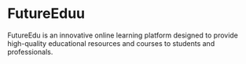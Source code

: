 # FutureEduu
FutureEdu is an innovative online learning platform designed to provide high-quality educational resources and courses to students and professionals.
